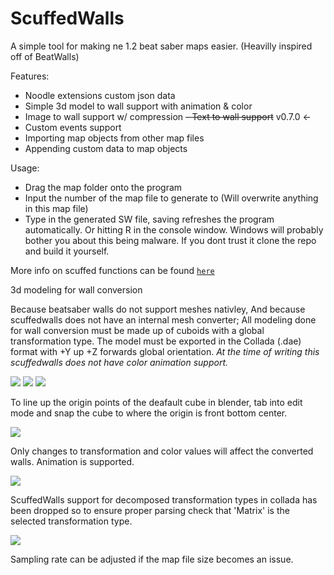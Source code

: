 # ScuffedWalls
A simple tool for making ne 1.2 beat saber maps easier. (Heavilly inspired off of BeatWalls)

Features:
 - Noodle extensions custom json data
 - Simple 3d model to wall support with animation & color
 - Image to wall support w/ compression
~~- Text to wall support~~ v0.7.0 <-
 - Custom events support
 - Importing map objects from other map files
 - Appending custom data to map objects
 
 Usage:
  - Drag the map folder onto the program
  - Input the number of the map file to generate to (Will overwrite anything in this map file)
  - Type in the generated SW file, saving refreshes the program automatically. Or hitting R in the console window.
Windows will probably bother you about this being malware. If you dont trust it clone the repo and build it yourself.
  
More info on scuffed functions can be found [`here`](https://github.com/thelightdesigner/ScuffedWalls/blob/main/Functions.md)

3d modeling for wall conversion

Because beatsaber walls do not support meshes nativley, And because scuffedwalls does not have an internal mesh converter; All modeling done for wall conversion must be made up of cuboids with a global transformation type. The model must be exported in the Collada (.dae) format with +Y up +Z forwards global orientation. *At the time of writing this scuffedwalls does not have color animation support.*

![](https://github.com/thelightdesigner/ScuffedWalls/blob/main/Readme/text%20examlpe.gif)
![](https://github.com/thelightdesigner/ScuffedWalls/blob/main/Readme/text%20examp.gif)
![](https://github.com/thelightdesigner/ScuffedWalls/blob/main/Readme/global%20or.jpg)

To line up the origin points of the deafault cube in blender, tab into edit mode and snap the cube to where the origin is front bottom center.

![](https://github.com/thelightdesigner/ScuffedWalls/blob/main/Readme/cube.jpg)

Only changes to transformation and color values will affect the converted walls. Animation is supported.

![](https://github.com/thelightdesigner/ScuffedWalls/blob/main/Readme/transformation.jpg)

ScuffedWalls support for decomposed transformation types in collada has been dropped so to ensure proper parsing check that 'Matrix' is the selected transformation type.

![](https://github.com/thelightdesigner/ScuffedWalls/blob/main/Readme/animation.jpg)

Sampling rate can be adjusted if the map file size becomes an issue.
